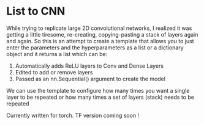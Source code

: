 # List to CNN

While trying to replicate large 2D convolutional networks, I realized it was getting a little tiresome, re-creating, copying-pasting a stack of layers again and again. 
So this is an attempt to create a template that allows you to just enter the parameters and the hyperparameters as a list or a dictionary object and it returns a list which can be:
1. Automatically adds ReLU layers to Conv and Dense Layers 
2. Edited to add or remove layers
3. Passed as an nn.Sequential() argument to create the model

We can use the template to configure how many times you want a single layer to be repeated or how many times a set of layers (stack) needs to be repeated

Currently written for torch. TF version coming soon !
